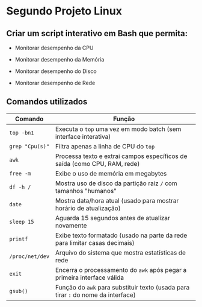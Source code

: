 # Segundo Projeto Linux

## Criar um script interativo em Bash que permita:

- Monitorar desempenho da CPU

- Monitorar desempenho da Memória

- Monitorar desempenho do Disco 

- Monitorar desempenho de Rede


## Comandos utilizados

| Comando         | Função                                                                            |
| --------------- | --------------------------------------------------------------------------------- |
| `top -bn1`      | Executa o `top` uma vez em modo batch (sem interface interativa)                  |
| `grep "Cpu(s)"` | Filtra apenas a linha de CPU do `top`                                             |
| `awk`           | Processa texto e extrai campos específicos de saída (como CPU, RAM, rede)         |
| `free -m`       | Exibe o uso de memória em megabytes                                               |
| `df -h /`       | Mostra uso de disco da partição raiz `/` com tamanhos "humanos"                   |
| `date`          | Mostra data/hora atual (usado para mostrar horário de atualização)                |
| `sleep 15`      | Aguarda 15 segundos antes de atualizar novamente                                  |
| `printf`        | Exibe texto formatado (usado na parte da rede para limitar casas decimais)        |
| `/proc/net/dev` | Arquivo do sistema que mostra estatísticas de rede                                |
| `exit`          | Encerra o processamento do `awk` após pegar a primeira interface válida           |
| `gsub()`        | Função do `awk` para substituir texto (usada para tirar `:` do nome da interface) |
